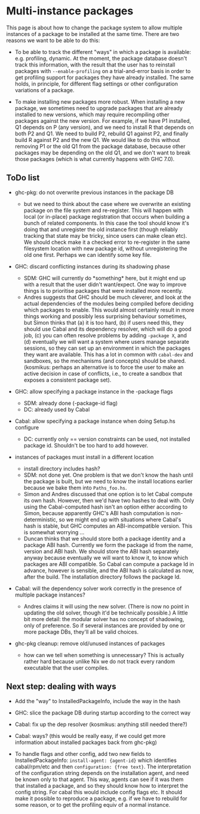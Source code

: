 # Multi-instance packages



This page is about how to change the package system to allow multiple instances of a package to be installed at the same time.  There are two reasons we want to be able to do this:


- To be able to track the different "ways" in which a package is available: e.g. profiling, dynamic.  At the moment, the package database doesn't track this information, with the result that the user has to reinstall packages with `--enable-profiling` on a trial-and-error basis in order to get profiling support for packages they have already installed.
  The same holds, in principle, for different flag settings or other configuration variations of a package.

- To make installing new packages more robust.  When installing a new package, we sometimes need to upgrade packages that are already installed to new versions, which may require recompiling other packages against the new version.  For example, if we have P1 installed, Q1 depends on P (any version), and we need to install R that depends on both P2 and Q1.  We need to build P2, rebuild Q1 against P2, and finally build R against P2 and the new Q1.  We would like to do this without removing P1 or the old Q1 from the package database, because other packages may be depending on the old Q1, and we don't want to break those packages (which is what currently happens with GHC 7.0).

## ToDo list


- ghc-pkg: do not overwrite previous instances in the package DB

  - but we need to think about the case where we overwrite an existing package on the file system and re-register. This will happen with local (or in-place) package registration that occurs when building a bunch of related components. In this case the tool should know it's doing that and unregister the old instance first (though reliably tracking that state may be tricky, since users can make clean etc). We should check make it a checked error to re-register in the same filesystem location with new package id, without unregistering the old one first. Perhaps we can identify some key file.

- GHC: discard conflicting instances during its shadowing phase

  - SDM: GHC will currently do \*something\* here, but it might end up with a result that the user didn't want/expect.  One way to improve things is to prioritise packages that were installed more recently.
  - Andres suggests that GHC should be much cleverer, and look at the actual dependencies of the modules being compiled before deciding which packages to enable.  This would almost certainly result in more things working and possibly less surprising behaviour sometimes, but Simon thinks that (a) it is too hard, (b) if users need this, they should use Cabal and its dependency resolver, which will do a good job, (c) you can often resolve problems by adding `-package X`, and (d) eventually we will want a system where users manage separate sessions, so they can set up an environment in which the packages they want are available.  This has a lot in common with `cabal-dev` and sandboxes, so the mechanisms (and concepts) should be shared. (kosmikus: perhaps an alternative is to force the user to make an active decision in case of conflicts, i.e., to create a sandbox that exposes a consistent package set).

- GHC: allow specifying a package instance in the -package flags

  - SDM: already done (-package-id flag)
  - DC: already used by Cabal

- Cabal: allow specifying a package instance when doing Setup.hs configure

  - DC: currently only == version constraints can be used, not installed package id. Shouldn't be too hard to add however.

- instances of packages must install in a different location

  - install directory includes hash?
  - SDM: not done yet.  One problem is that we don't know the hash until the package is built, but we need to know the install locations earlier because we bake them into `Paths_foo.hs`.
  - Simon and Andres discussed that one option is to let Cabal compute its own hash. However, then we'd have two hashes to deal with. Only using the Cabal-computed hash isn't an option either according to Simon, because apparently GHC's ABI hash computation is non-deterministic, so we might end up with situations where Cabal's hash is stable, but GHC computes an ABI-incompatible version. This is somewhat worrying ... 
  - Duncan thinks that we should store both a package identity and a package ABI hash. Currently we form the package id from the name, version and ABI hash. We should store the ABI hash separately anyway because eventually we will want to know it, to know which packages are ABI compatible. So Cabal can compute a package Id in advance, however is sensible, and the ABI hash is calculated as now, after the build. The installation directory follows the package Id.

- Cabal: will the dependency solver work correctly in the presence of multiple package instances?

  - Andres claims it will using the new solver. (There is now no point in updating the old solver, though it'd be technically possible.) A little bit more detail: the modular solver has no concept of shadowing, only of preference. So if several instances are provided by one or more package DBs, they'll all be valid choices.

- ghc-pkg cleanup: remove old/unused instances of packages

  - how can we tell when something is unnecessary? This is actually rather hard because unlike Nix we do not track every random executable that the user compiles.

## Next step: dealing with ways


- Add the "way" to InstalledPackageInfo, include the way in the hash

- GHC: slice the package DB during startup according to the correct way

- Cabal: fix up the dep resolver (kosmikus: anything still needed there?)

- Cabal: ways? (this would be really easy, if we could get more information about installed packages back from ghc-pkg)

- To handle flags and other config, add two new fields to InstalledPackageInfo: `install-agent: {agent-id}` which identifies cabal/rpm/etc and then `configuration: {free text}`. The interpretation of the configuration string depends on the installation agent, and need be known only to that agent. This way, agents can see if it was them that installed a package, and so they should know how to interpret the config string. For cabal this would include config flags etc. It should make it possible to reproduce a package, e.g. if we have to rebuild for some reason, or to get the profiling equiv of a normal instance.
